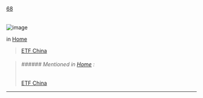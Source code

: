 [68](https://github.com/guilhermeprokisch/ideias/issues/68) 
###### 

![image](https://user-images.githubusercontent.com/12011070/95666215-e185ac80-0b2d-11eb-9a68-b4880123de17.png)



in [Home](Home)
 > [ETF China](ETF-China)


 >  ###### _###### Mentioned in [Home](Home)_ :
>  [ETF China](ETF-China)

-------------------------------------------------------------------------------

